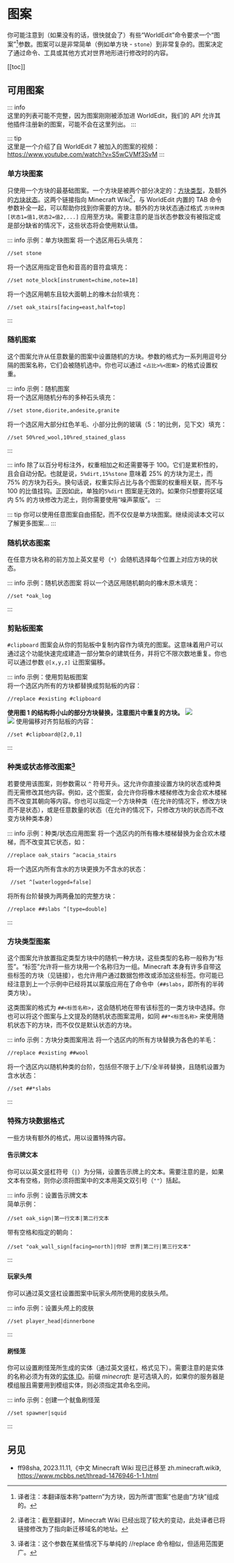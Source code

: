 # 图案

你可能注意到（如果没有的话，很快就会了）有些“WorldEdit”命令要求一个“图案”[^1]参数。图案可以是非常简单（例如单方块 - `stone`）到非常复杂的。图案决定了通过命令、工具或其他方式对世界地形进行修改时的内容。

[[toc]]

## 可用图案

::: info  
这里的列表可能不完整，因为图案刚刚被添加进 WorldEdit，我们的 API 允许其他插件注册新的图案，可能不会在这里列出。
:::

::: tip   
这里是一个介绍了自 WorldEdit 7 被加入的图案的视频：https://www.youtube.com/watch?v=S5wCVMf3SvM
:::

### 单方块图案

只使用一个方块的最基础图案。一个方块是被两个部分决定的：[方块类型](https://zh.minecraft.wiki/w/Java%E7%89%88%E6%95%B0%E6%8D%AE%E5%80%BC#ID)，及额外的[方块状态](https://zh.minecraft.wiki/w/Java%E7%89%88%E6%95%B0%E6%8D%AE%E5%80%BC#%E6%96%B9%E5%9D%97%E7%8A%B6%E6%80%81)。这两个链接指向 Minecraft Wiki[^2]，与 WorldEdit 内置的 TAB 命令参数补全一起，可以帮助你找到你需要的方块。额外的方块状态通过格式 `方块种类[状态1=值1,状态2=值2,...]` 应用至方块。需要注意的是当状态参数没有被指定或是部分缺省的情况下，这些状态将会使用默认值。

::: info 示例：单方块图案
将一个选区用石头填充：
```
//set stone
```
将一个选区用指定音色和音高的音符盒填充：
```
//set note_block[instrument=chime,note=18]
```
将一个选区用朝东且较大面朝上的橡木台阶填充：
```
//set oak_stairs[facing=east,half=top]
```
:::

### 随机图案

这个图案允许从任意数量的图案中设置随机的方块。参数的格式为一系列用逗号分隔的图案名称，它们会被随机选中。你也可以通过 `<占比>%<图案>` 的格式设置权重。

::: info 示例：随机图案   
将一个选区用随机分布的多种石头填充：
```
//set stone,diorite,andesite,granite
```
将一个选区用大部分红色羊毛、小部分比例的玻璃（5：1的比例，见下文）填充：
```
//set 50%red_wool,10%red_stained_glass
```
:::

::: info
除了以百分号标注外，权重相加之和还需要等于 100。它们是累积性的，且会自动分配。也就是说，`5%dirt,15%stone` 意味着 25% 的方块为泥土，而 75% 的方块为石头。换句话说，权重实际占比与各个图案的权重相关联，而不与 100 的比值挂钩。正因如此，单独的`5%dirt` 图案是无效的。如果你只想要将区域内 5% 的方块修改为泥土，则你需要使用“噪声蒙版”。
:::

::: tip
你可以使用任意图案自由搭配，而不仅仅是单方块图案。继续阅读本文可以了解更多图案...
:::

### 随机状态图案

在任意方块名称的前方加上英文星号（`*`）会随机选择每个位置上对应方块的状态。

::: info 示例：随机状态图案
将以一个选区用随机朝向的橡木原木填充：

```
//set *oak_log
```
:::

### 剪贴板图案

`#clipboard` 图案会从你的剪贴板中复制内容作为填充的图案。这意味着用户可以通过这个功能快速完成建造一部分繁杂的建筑任务，并将它不限次数地重复。你也可以通过参数 `@[x,y,z]` 让图案偏移。

::: info 示例：使用剪贴板图案  
将一个选区内所有的方块都替换成剪贴板的内容：
```
//replace #existing #clipboard
```
**使用图 1 的结构将小山的部分方块替换，注意图片中重复的方块。**
![](https://worldedit.enginehub.org/en/latest/_images/clipboard.png)     
![](https://worldedit.enginehub.org/en/latest/_images/clipboard_replace.png)
使用偏移对齐剪贴板的内容：
```
//set #clipboard@[2,0,1]
```
:::

### 种类或状态修改图案[^3]

若要使用该图案，则参数需以 `^` 符号开头。这允许你直接设置方块的状态或种类而无需修改其他内容。例如，这个图案，会允许你将橡木楼梯修改为金合欢木楼梯而不改变其朝向等内容。你也可以指定一个方块种类（在允许的情况下，修改方块而不是状态），或是任意数量的状态（在允许的情况下，只修改方块的状态而不改变方块种类本身）

::: info 示例：种类/状态应用图案 
将一个选区内的所有橡木楼梯替换为金合欢木楼梯，而不改变其它状态，如：
```
//replace oak_stairs ^acacia_stairs
```
将一个选区内所有含水的方块更换为不含水的状态：
```
 //set ^[waterlogged=false]
```


将所有台阶替换为两两叠加的完整方块：

```
//replace ##slabs ^[type=double]
```
:::

### 方块类型图案

这个图案允许放置指定类型方块中的随机一种方块，这些类型的名称一般称为“标签”。“标签”允许将一些方块用一个名称归为一组。Minecraft 本身有许多自带这些标签的方块（见链接），也允许用户通过数据包修改或添加这些标签。你可能已经注意到上一个示例中已经将其以蒙版应用在了命令中（`##slabs`，即所有的半砖类方块）。

这类图案的格式为 `##<标签名称>`，这会随机地在带有该标签的一类方块中选择。你也可以将这个图案与上文提及的随机状态图案混用，如同 `##*<标签名称>` 来使用随机状态下的方块，而不仅仅是默认状态的方块。

::: info 示例：方块分类图案用法
将一个选区内的所有方块替换为各色的羊毛：
```
//replace #existing ##wool
```
将一个选区内以随机种类的台阶，包括但不限于上/下/全半砖替换，且随机设置为含水状态：
```
//set ##*slabs
```
:::

### 特殊方块数据格式

一些方块有额外的格式，用以设置特殊内容。

#### 告示牌文本

你可以以英文竖杠符号（`|`）为分隔，设置告示牌上的文本。需要注意的是，如果文本有空格，则你必须将图案中的文本用英文双引号（`""`）括起。

::: info 示例：设置告示牌文本   
简单示例：
```
//set oak_sign|第一行文本|第二行文本
```
带有空格和指定的朝向：
```
//set "oak_wall_sign[facing=north]|你好 世界|第二行|第三行文本"
```
:::

#### 玩家头颅

你可以通过英文竖杠设置图案中玩家头颅所使用的皮肤头颅。

::: info 示例：设置头颅上的皮肤
```
//set player_head|dinnerbone
```
:::

#### 刷怪笼

你可以设置刷怪笼所生成的实体（通过英文竖杠，格式见下）。需要注意的是实体的名称必须为有效的[实体 ID](https://zh.minecraft.wiki/w/Java%E7%89%88%E6%95%B0%E6%8D%AE%E5%80%BC#%E5%AE%9E%E4%BD%93)。前缀 *minecraft:* 是可选填入的，如果你的服务器是模组服且需要用到模组实体，则必须指定其命名空间。

::: info 示例：创建一个鱿鱼刷怪笼
```
//set spawner|squid
```
:::

## 另见
* ff98sha, 2023.11.11,《中文 Minecraft Wiki 现已迁移至 zh.minecraft.wiki》, https://www.mcbbs.net/thread-1476946-1-1.html

[^1]: 译者注：本翻译版本称“pattern”为方块，因为所谓“图案”也是由“方块”组成的。

[^2]: 译者注：截至翻译时，Minecraft Wiki 已经出现了较大的变动，此处译者已将链接修改为了指向新迁移域名的地址。

[^3]: 译者注：这个参数在某些情况下与单纯的 //replace 命令相似，但适用范围更广。
